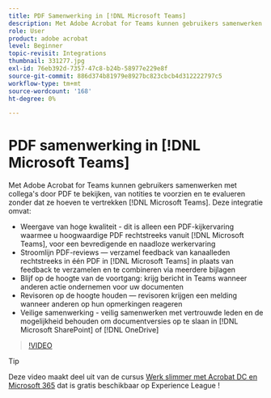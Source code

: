```yaml
---
title: PDF Samenwerking in [!DNL Microsoft Teams]
description: Met Adobe Acrobat for Teams kunnen gebruikers samenwerken met collega's door PDF te bekijken, van notities te voorzien en te evalueren zonder dat ze hoeven te vertrekken [!DNL Microsoft Teams]
role: User
product: adobe acrobat
level: Beginner
topic-revisit: Integrations
thumbnail: 331277.jpg
exl-id: 76eb392d-7357-47c8-b24b-58977e229e8f
source-git-commit: 886d374b81979e8927bc823cbcb4d312222797c5
workflow-type: tm+mt
source-wordcount: '168'
ht-degree: 0%

---
```


# PDF samenwerking in [!DNL Microsoft Teams]

Met Adobe Acrobat for Teams kunnen gebruikers samenwerken met collega&#39;s door PDF te bekijken, van notities te voorzien en te evalueren zonder dat ze hoeven te vertrekken [!DNL Microsoft Teams]. Deze integratie omvat:

* Weergave van hoge kwaliteit - dit is alleen een PDF-kijkervaring waarmee u hoogwaardige PDF rechtstreeks vanuit [!DNL Microsoft Teams], voor een bevredigende en naadloze werkervaring
* Stroomlijn PDF-reviews — verzamel feedback van kanaalleden rechtstreeks in één PDF in [!DNL Microsoft Teams] in plaats van feedback te verzamelen en te combineren via meerdere bijlagen
* Blijf op de hoogte van de voortgang: krijg bericht in Teams wanneer anderen actie ondernemen voor uw documenten
* Revisoren op de hoogte houden — revisoren krijgen een melding wanneer anderen op hun opmerkingen reageren
* Veilige samenwerking - veilig samenwerken met vertrouwde leden en de mogelijkheid behouden om documentversies op te slaan in [!DNL Microsoft SharePoint] of [!DNL OneDrive]

>[!VIDEO](https://video.tv.adobe.com/v/331277?hidetitle=true)

>[!TIP]
>
>Deze video maakt deel uit van de cursus [Werk slimmer met Acrobat DC en Microsoft 365](https://experienceleague.adobe.com/?recommended=Acrobat-U-1-2021.microsoft365) dat is gratis beschikbaar op Experience League !
